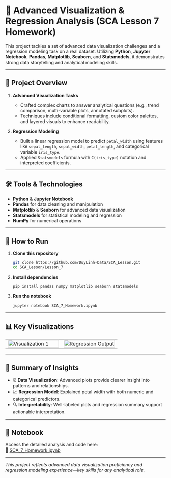 # 🔬 Advanced Visualization & Regression Analysis (SCA Lesson 7 Homework)

This project tackles a set of advanced data visualization challenges and a regression modeling task on a real dataset. Utilizing **Python**, **Jupyter Notebook**, **Pandas**, **Matplotlib**, **Seaborn**, and **Statsmodels**, it demonstrates strong data storytelling and analytical modeling skills.

---

## 📌 Project Overview

1. **Advanced Visualization Tasks**  
   - Crafted complex charts to answer analytical questions (e.g., trend comparison, multi-variable plots, annotated subplots).  
   - Techniques include conditional formatting, custom color palettes, and layered visuals to enhance readability.

2. **Regression Modeling**  
   - Built a linear regression model to predict `petal_width` using features like `sepal_length`, `sepal_width`, `petal_length`, and categorical variable `iris_type`.  
   - Applied `Statsmodels` formula with `C(iris_type)` notation and interpreted coefficients.

---

## 🛠️ Tools & Technologies

- **Python** & **Jupyter Notebook**  
- **Pandas** for data cleaning and manipulation  
- **Matplotlib** & **Seaborn** for advanced data visualization  
- **Statsmodels** for statistical modeling and regression  
- **NumPy** for numerical operations

---

## 🚀 How to Run

1. **Clone this repository**  
   ```bash
   git clone https://github.com/DuyLinh-Data/SCA_Lesson.git
   cd SCA_Lesson/Lesson_7
   ```

2. **Install dependencies**  
   ```bash
   pip install pandas numpy matplotlib seaborn statsmodels
   ```

3. **Run the notebook**  
   ```bash
   jupyter notebook SCA_7_Homework.ipynb
   ```

---

## 📊 Key Visualizations

<table>
  <tr>
    <td width="50%">
      <img src="https://raw.githubusercontent.com/DuyLinh-Data/SCA_Lesson/main/Lesson_7/fig1.png" alt="Visualization 1" width="100%">
    </td>
    <td width="50%">
      <img src="https://raw.githubusercontent.com/DuyLinh-Data/SCA_Lesson/main/Lesson_7/fig2.png" alt="Regression Output" width="100%">
    </td>
  </tr>
</table>

---

## 📌 Summary of Insights

- ⏰ **Data Visualization**: Advanced plots provide clearer insight into patterns and relationships.  
- 📈 **Regression Model**: Explained petal width with both numeric and categorical predictors.  
- 🔍 **Interpretability**: Well-labeled plots and regression summary support actionable interpretation.

---

## 🔗 Notebook

Access the detailed analysis and code here:  
📁 [SCA_7_Homework.ipynb](https://github.com/DuyLinh-Data/SCA_Lesson/blob/main/Lesson_7/SCA_7_Homework.ipynb)

---

*This project reflects advanced data visualization proficiency and regression modeling experience—key skills for any analytical role.*
